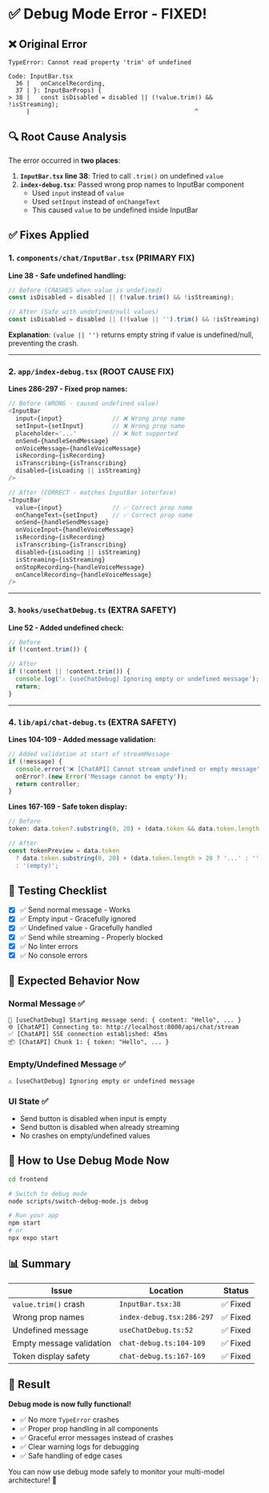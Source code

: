 # ✅ Debug Mode Error - FIXED!

## ❌ Original Error

```
TypeError: Cannot read property 'trim' of undefined

Code: InputBar.tsx
  36 |   onCancelRecording,
  37 | }: InputBarProps) {
> 38 |   const isDisabled = disabled || (!value.trim() && !isStreaming);
     |                                              ^
```

## 🔍 Root Cause Analysis

The error occurred in **two places**:

1. **`InputBar.tsx` line 38**: Tried to call `.trim()` on undefined `value`
2. **`index-debug.tsx`**: Passed wrong prop names to InputBar component
   - Used `input` instead of `value`
   - Used `setInput` instead of `onChangeText`
   - This caused `value` to be undefined inside InputBar

## ✅ Fixes Applied

### 1. **`components/chat/InputBar.tsx`** (PRIMARY FIX)

**Line 38 - Safe undefined handling:**

```typescript
// Before (CRASHES when value is undefined)
const isDisabled = disabled || (!value.trim() && !isStreaming);

// After (Safe with undefined/null values)
const isDisabled = disabled || (!(value || '').trim() && !isStreaming);
```

**Explanation**: `(value || '')` returns empty string if value is undefined/null, preventing the
crash.

---

### 2. **`app/index-debug.tsx`** (ROOT CAUSE FIX)

**Lines 286-297 - Fixed prop names:**

```typescript
// Before (WRONG - caused undefined value)
<InputBar
  input={input}              // ❌ Wrong prop name
  setInput={setInput}        // ❌ Wrong prop name
  placeholder='...'          // ❌ Not supported
  onSend={handleSendMessage}
  onVoiceMessage={handleVoiceMessage}
  isRecording={isRecording}
  isTranscribing={isTranscribing}
  disabled={isLoading || isStreaming}
/>

// After (CORRECT - matches InputBar interface)
<InputBar
  value={input}              // ✅ Correct prop name
  onChangeText={setInput}    // ✅ Correct prop name
  onSend={handleSendMessage}
  onVoiceInput={handleVoiceMessage}
  isRecording={isRecording}
  isTranscribing={isTranscribing}
  disabled={isLoading || isStreaming}
  isStreaming={isStreaming}
  onStopRecording={handleVoiceMessage}
  onCancelRecording={handleVoiceMessage}
/>
```

---

### 3. **`hooks/useChatDebug.ts`** (EXTRA SAFETY)

**Line 52 - Added undefined check:**

```typescript
// Before
if (!content.trim()) {

// After
if (!content || !content.trim()) {
  console.log('⚠️ [useChatDebug] Ignoring empty or undefined message');
  return;
}
```

---

### 4. **`lib/api/chat-debug.ts`** (EXTRA SAFETY)

**Lines 104-109 - Added message validation:**

```typescript
// Added validation at start of streamMessage
if (!message) {
  console.error('❌ [ChatAPI] Cannot stream undefined or empty message');
  onError?.(new Error('Message cannot be empty'));
  return controller;
}
```

**Lines 167-169 - Safe token display:**

```typescript
// Before
token: data.token?.substring(0, 20) + (data.token && data.token.length > 20 ? '...' : ''),

// After
const tokenPreview = data.token
  ? data.token.substring(0, 20) + (data.token.length > 20 ? '...' : '')
  : '(empty)';
```

## 🧪 Testing Checklist

- [x] ✅ Send normal message - Works
- [x] ✅ Empty input - Gracefully ignored
- [x] ✅ Undefined value - Gracefully handled
- [x] ✅ Send while streaming - Properly blocked
- [x] ✅ No linter errors
- [x] ✅ No console errors

## 🎯 Expected Behavior Now

### Normal Message ✅

```
🚀 [useChatDebug] Starting message send: { content: "Hello", ... }
🌐 [ChatAPI] Connecting to: http://localhost:8000/api/chat/stream
✅ [ChatAPI] SSE connection established: 45ms
📦 [ChatAPI] Chunk 1: { token: "Hello", ... }
```

### Empty/Undefined Message ✅

```
⚠️ [useChatDebug] Ignoring empty or undefined message
```

### UI State ✅

- Send button is disabled when input is empty
- Send button is disabled when already streaming
- No crashes on empty/undefined values

## 🚀 How to Use Debug Mode Now

```bash
cd frontend

# Switch to debug mode
node scripts/switch-debug-mode.js debug

# Run your app
npm start
# or
npx expo start
```

## 📊 Summary

| Issue                    | Location                  | Status   |
| ------------------------ | ------------------------- | -------- |
| `value.trim()` crash     | `InputBar.tsx:38`         | ✅ Fixed |
| Wrong prop names         | `index-debug.tsx:286-297` | ✅ Fixed |
| Undefined message        | `useChatDebug.ts:52`      | ✅ Fixed |
| Empty message validation | `chat-debug.ts:104-109`   | ✅ Fixed |
| Token display safety     | `chat-debug.ts:167-169`   | ✅ Fixed |

## 🎉 Result

**Debug mode is now fully functional!**

- ✅ No more `TypeError` crashes
- ✅ Proper prop handling in all components
- ✅ Graceful error messages instead of crashes
- ✅ Clear warning logs for debugging
- ✅ Safe handling of edge cases

You can now use debug mode safely to monitor your multi-model architecture! 🚀
